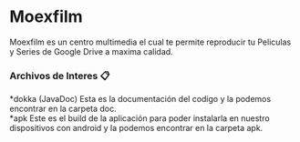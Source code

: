 # Moexfilm

Moexfilm es un centro multimedia el cual te permite reproducir tu Peliculas y Series de Google Drive a maxima calidad.


### Archivos de Interes 📋

*dokka (JavaDoc) Esta es la documentación del codigo y la podemos encontrar en la carpeta doc.\
*apk Este es el build de la aplicación para poder instalarla en nuestro dispositivos con android y la podemos encontrar en la carpeta apk.
